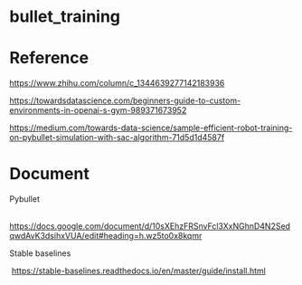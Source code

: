 # bullet_training



# Reference

https://www.zhihu.com/column/c_1344639277142183936

https://towardsdatascience.com/beginners-guide-to-custom-environments-in-openai-s-gym-989371673952

https://medium.com/towards-data-science/sample-efficient-robot-training-on-pybullet-simulation-with-sac-algorithm-71d5d1d4587f



# Document

Pybullet

​	https://docs.google.com/document/d/10sXEhzFRSnvFcl3XxNGhnD4N2SedqwdAvK3dsihxVUA/edit#heading=h.wz5to0x8kqmr

Stable baselines

​	https://stable-baselines.readthedocs.io/en/master/guide/install.html

